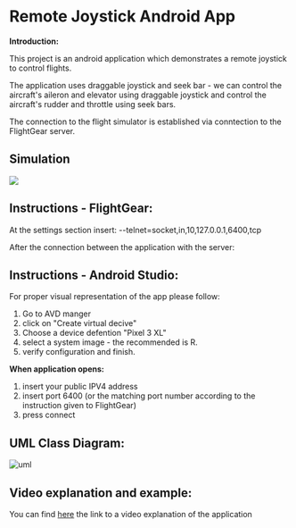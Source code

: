 # Remote Joystick Android App

**Introduction:**

This project is an android application which demonstrates a remote joystick to control flights.

The application uses draggable joystick and seek bar - we can control the aircraft's aileron and elevator using draggable joystick and control the aircraft's rudder and throttle using seek bars.

The connection to the flight simulator is established via conntection to the FlightGear server.


## Simulation
![](demo.gif)


## Instructions - FlightGear:


At the settings section insert:
--telnet=socket,in,10,127.0.0.1,6400,tcp

After the connection between the application with the server:


## Instructions -  Android Studio:

For proper visual representation of the app please follow:
1. Go to AVD manger 
2. click on "Create virtual decive" 
3. Choose a device defention "Pixel 3 XL" 
4. select a system image - the recommended is R. 
5. verify configuration and finish.

**When application opens:**
1. insert your public IPV4 address
2. insert port 6400 (or the matching port number according to the instruction given to FlightGear)
3. press connect



## UML Class Diagram:

![uml](
https://pasteboard.co/22e828c1-eab8-4843-9d74-ede37774ab1b
)


## Video explanation and example:

You can find [here](https://youtu.be/0-AW_JWXDUY) the link to a video explanation of the application



